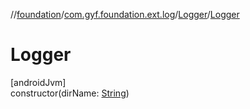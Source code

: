 //[foundation](../../../index.md)/[com.gyf.foundation.ext.log](../index.md)/[Logger](index.md)/[Logger](-logger.md)

# Logger

[androidJvm]\
constructor(dirName: [String](https://kotlinlang.org/api/core/kotlin-stdlib/kotlin/-string/index.html))